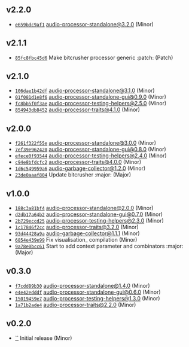 ## v2.2.0

* [`e659bdc9af1`](https://github.com/yamadapc/augmented-audio/commits/e659bdc9af1) audio-processor-standalone@3.2.0 (Minor)

## v2.1.1

* [`85fc8fbc45d6`](https://github.com/yamadapc/augmented-audio/commits/85fc8fbc45d6) Make bitcrusher processor generic :patch: (Patch)

## v2.1.0

* [`106dae1b42df`](https://github.com/yamadapc/augmented-audio/commits/106dae1b42df) audio-processor-standalone@3.1.0 (Minor)
* [`01f081d1e8f6`](https://github.com/yamadapc/augmented-audio/commits/01f081d1e8f6) audio-processor-standalone-gui@0.9.0 (Minor)
* [`fc8bb5f0f3ae`](https://github.com/yamadapc/augmented-audio/commits/fc8bb5f0f3ae) audio-processor-testing-helpers@2.5.0 (Minor)
* [`854943db8452`](https://github.com/yamadapc/augmented-audio/commits/854943db8452) audio-processor-traits@4.1.0 (Minor)

## v2.0.0

* [`f261f322f55e`](https://github.com/yamadapc/augmented-audio/commits/f261f322f55e) audio-processor-standalone@3.0.0 (Minor)
* [`7ef39e962420`](https://github.com/yamadapc/augmented-audio/commits/7ef39e962420) audio-processor-standalone-gui@0.8.0 (Minor)
* [`efece0f93544`](https://github.com/yamadapc/augmented-audio/commits/efece0f93544) audio-processor-testing-helpers@2.4.0 (Minor)
* [`c94e8bfdcfc2`](https://github.com/yamadapc/augmented-audio/commits/c94e8bfdcfc2) audio-processor-traits@4.0.0 (Minor)
* [`1d6c549959a6`](https://github.com/yamadapc/augmented-audio/commits/1d6c549959a6) audio-garbage-collector@1.2.0 (Minor)
* [`23de0aaaf804`](https://github.com/yamadapc/augmented-audio/commits/23de0aaaf804) Update bitcrusher :major: (Major)

## v1.0.0

* [`188c3a81bf4`](https://github.com/yamadapc/augmented-audio/commits/188c3a81bf4) audio-processor-standalone@2.0.0 (Minor)
* [`d2db17a64b2`](https://github.com/yamadapc/augmented-audio/commits/d2db17a64b2) audio-processor-standalone-gui@0.7.0 (Minor)
* [`2b729eccd25`](https://github.com/yamadapc/augmented-audio/commits/2b729eccd25) audio-processor-testing-helpers@2.3.0 (Minor)
* [`1c17846f2cc`](https://github.com/yamadapc/augmented-audio/commits/1c17846f2cc) audio-processor-traits@3.2.0 (Minor)
* [`93d44428a9a`](https://github.com/yamadapc/augmented-audio/commits/93d44428a9a) audio-garbage-collector@1.1.1 (Minor)
* [`6854e439e99`](https://github.com/yamadapc/augmented-audio/commits/6854e439e99) Fix visualisation_ compilation (Minor)
* [`9a78e0bcc61`](https://github.com/yamadapc/augmented-audio/commits/9a78e0bcc61) Start to add context parameter and combinators :major: (Major)

## v0.3.0

* [`f7cdd89b30`](https://github.com/yamadapc/augmented-audio/commits/f7cdd89b30) audio-processor-standalone@1.4.0 (Minor)
* [`e4e42edddf`](https://github.com/yamadapc/augmented-audio/commits/e4e42edddf) audio-processor-standalone-gui@0.6.0 (Minor)
* [`15019459e7`](https://github.com/yamadapc/augmented-audio/commits/15019459e7) audio-processor-testing-helpers@1.3.0 (Minor)
* [`1a71b2ade4`](https://github.com/yamadapc/augmented-audio/commits/1a71b2ade4) audio-processor-traits@2.2.0 (Minor)

## v0.2.0

* [``](https://github.com/yamadapc/augmented-audio/commits/) Initial release (Minor)

